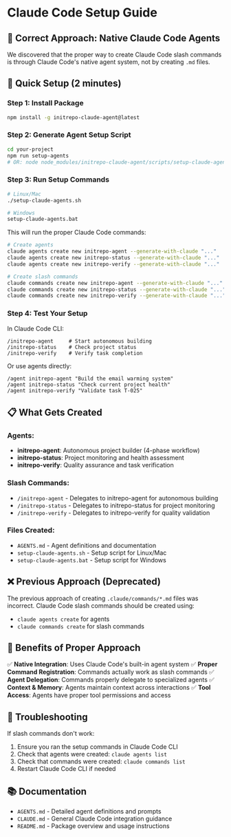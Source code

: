 # Claude Code Setup Guide

## 🎯 **Correct Approach: Native Claude Code Agents**

We discovered that the proper way to create Claude Code slash commands is through Claude Code's native agent system, not by creating `.md` files.

## 🚀 **Quick Setup (2 minutes)**

### **Step 1: Install Package**
```bash
npm install -g initrepo-claude-agent@latest
```

### **Step 2: Generate Agent Setup Script**
```bash
cd your-project
npm run setup-agents
# OR: node node_modules/initrepo-claude-agent/scripts/setup-claude-agents.js
```

### **Step 3: Run Setup Commands**
```bash
# Linux/Mac
./setup-claude-agents.sh

# Windows
setup-claude-agents.bat
```

This will run the proper Claude Code commands:
```bash
# Create agents
claude agents create new initrepo-agent --generate-with-claude "..."
claude agents create new initrepo-status --generate-with-claude "..."
claude agents create new initrepo-verify --generate-with-claude "..."

# Create slash commands
claude commands create new initrepo-agent --generate-with-claude "..."
claude commands create new initrepo-status --generate-with-claude "..."
claude commands create new initrepo-verify --generate-with-claude "..."
```

### **Step 4: Test Your Setup**
In Claude Code CLI:
```
/initrepo-agent     # Start autonomous building
/initrepo-status    # Check project status
/initrepo-verify    # Verify task completion
```

Or use agents directly:
```
/agent initrepo-agent "Build the email warming system"
/agent initrepo-status "Check current project health"
/agent initrepo-verify "Validate task T-025"
```

## 📋 **What Gets Created**

### **Agents**:
- **initrepo-agent**: Autonomous project builder (4-phase workflow)
- **initrepo-status**: Project monitoring and health assessment
- **initrepo-verify**: Quality assurance and task verification

### **Slash Commands**:
- `/initrepo-agent` - Delegates to initrepo-agent for autonomous building
- `/initrepo-status` - Delegates to initrepo-status for project monitoring
- `/initrepo-verify` - Delegates to initrepo-verify for quality validation

### **Files Created**:
- `AGENTS.md` - Agent definitions and documentation
- `setup-claude-agents.sh` - Setup script for Linux/Mac
- `setup-claude-agents.bat` - Setup script for Windows

## ❌ **Previous Approach (Deprecated)**

The previous approach of creating `.claude/commands/*.md` files was incorrect. Claude Code slash commands should be created using:
- `claude agents create` for agents
- `claude commands create` for slash commands

## 🎯 **Benefits of Proper Approach**

✅ **Native Integration**: Uses Claude Code's built-in agent system
✅ **Proper Command Registration**: Commands actually work as slash commands
✅ **Agent Delegation**: Commands properly delegate to specialized agents
✅ **Context & Memory**: Agents maintain context across interactions
✅ **Tool Access**: Agents have proper tool permissions and access

## 🔧 **Troubleshooting**

If slash commands don't work:
1. Ensure you ran the setup commands in Claude Code CLI
2. Check that agents were created: `claude agents list`
3. Check that commands were created: `claude commands list`
4. Restart Claude Code CLI if needed

## 📚 **Documentation**

- `AGENTS.md` - Detailed agent definitions and prompts
- `CLAUDE.md` - General Claude Code integration guidance
- `README.md` - Package overview and usage instructions